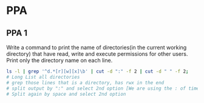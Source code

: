 # PPA

## PPA 1

Write a command to print the name of directories(in the current working directory) that have read, write and execute permissions for other users. Print only the directory name on each line.

```bash
ls -l | grep '^d.*[r][w][x]\b' | cut -d ":" -f 2 | cut -d " " -f 2;
# Long List all directories
# grep those lines that is a directory, has rwx in the end
# split output by ":" and select 2nd option [We are using the : of time to split]
# Split again by space and select 2nd option
```